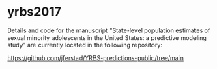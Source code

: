 # yrbs2017
Details and code for the manuscript "State-level population estimates of sexual minority adolescents in the United States: a predictive modeling study" are currently located in the following repository:

https://github.com/jferstad/YRBS-predictions-public/tree/main

